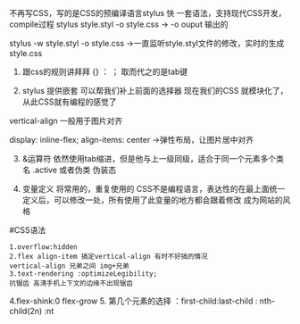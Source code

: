 不再写CSS，写的是CSS的预编译语言stylus
快 
一套语法，支持现代CSS开发，
compile过程
stylus style.styl -o style.css  ->  -o ouput 输出的

stylus -w style.styl -o style.css ->一直监听style.styl文件的修改，实时的生成style.css

1. 跟css的规则讲拜拜
{} ： ；
取而代之的是tab键

2. stylus 提供嵌套
 可以帮我们补上前面的选择器
 现在我们的CSS 就模块化了，从此CSS就有编程的感觉了


 vertical-align 一般用于图片对齐


display: inline-flex;
  align-items: center  ->弹性布局，让图片居中对齐


3. &运算符
    依然使用tab缩进，但是他与上一级同级，适合于同一个元素多个类名 .active 或者伪类 伪装态

4. 变量定义
    将常用的，重复使用的
    CSS不是编程语言，表达性的在最上面统一定义后，可以修改一处，所有使用了此变量的地方都会跟着修改
    成为网站的风格


#CSS语法

    1.overflow:hidden
    2.flex align-item 搞定vertical-align 有时不好搞的情况
    vertical-align 兄弟之间 img+兄弟
    3.text-rendering :optimizeLegibility;
    抗锯齿 高清手机上下文的边缘不出现锯齿
4.flex-shink:0
flex-grow
5. 第几个元素的选择
：first-child:last-child
: nth-child(2n) :nt